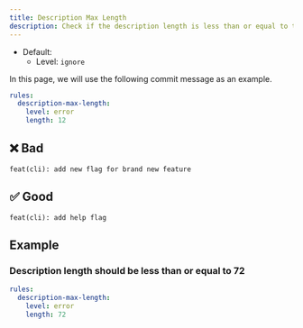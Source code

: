 ```yaml
---
title: Description Max Length
description: Check if the description length is less than or equal to the specified length
---
```


* Default:
  * Level: `ignore`

In this page, we will use the following commit message as an example.

```yaml
rules:
  description-max-length:
    level: error
    length: 12
```

## ❌ Bad

```console
feat(cli): add new flag for brand new feature
```

## ✅ Good

```console
feat(cli): add help flag
```

## Example

### Description length should be less than or equal to 72

```yaml
rules:
  description-max-length:
    level: error
    length: 72
```
